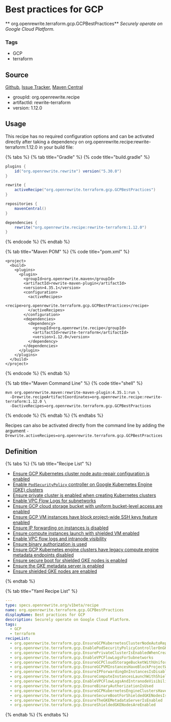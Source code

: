 # Best practices for GCP

** org.openrewrite.terraform.gcp.GCPBestPractices**
_Securely operate on Google Cloud Platform._

### Tags

* GCP
* terraform

## Source

[Github](https://github.com/openrewrite/rewrite-terraform), [Issue Tracker](https://github.com/openrewrite/rewrite-terraform/issues), [Maven Central](https://search.maven.org/artifact/org.openrewrite.recipe/rewrite-terraform/1.12.0/jar)

* groupId: org.openrewrite.recipe
* artifactId: rewrite-terraform
* version: 1.12.0


## Usage

This recipe has no required configuration options and can be activated directly after taking a dependency on org.openrewrite.recipe:rewrite-terraform:1.12.0 in your build file:

{% tabs %}
{% tab title="Gradle" %}
{% code title="build.gradle" %}
```groovy
plugins {
    id("org.openrewrite.rewrite") version("5.30.0")
}

rewrite {
    activeRecipe("org.openrewrite.terraform.gcp.GCPBestPractices")
}

repositories {
    mavenCentral()
}

dependencies {
    rewrite("org.openrewrite.recipe:rewrite-terraform:1.12.0")
}
```
{% endcode %}
{% endtab %}

{% tab title="Maven POM" %}
{% code title="pom.xml" %}
```markup
<project>
  <build>
    <plugins>
      <plugin>
        <groupId>org.openrewrite.maven</groupId>
        <artifactId>rewrite-maven-plugin</artifactId>
        <version>4.35.1</version>
        <configuration>
          <activeRecipes>
            <recipe>org.openrewrite.terraform.gcp.GCPBestPractices</recipe>
          </activeRecipes>
        </configuration>
        <dependencies>
          <dependency>
            <groupId>org.openrewrite.recipe</groupId>
            <artifactId>rewrite-terraform</artifactId>
            <version>1.12.0</version>
          </dependency>
        </dependencies>
      </plugin>
    </plugins>
  </build>
</project>
```
{% endcode %}
{% endtab %}

{% tab title="Maven Command Line" %}
{% code title="shell" %}
```shell
mvn org.openrewrite.maven:rewrite-maven-plugin:4.35.1:run \
  -Drewrite.recipeArtifactCoordinates=org.openrewrite.recipe:rewrite-terraform:1.12.0 \
  -DactiveRecipes=org.openrewrite.terraform.gcp.GCPBestPractices
```
{% endcode %}
{% endtab %}
{% endtabs %}

Recipes can also be activated directly from the command line by adding the argument `-Drewrite.activeRecipes=org.openrewrite.terraform.gcp.GCPBestPractices`

## Definition

{% tabs %}
{% tab title="Recipe List" %}
* [Ensure GCP Kubernetes cluster node auto-repair configuration is enabled](../../terraform/gcp/ensuregcpkubernetesclusternodeautorepairconfigurationisenabled.md)
* [Enable `PodSecurityPolicy` controller on Google Kubernetes Engine (GKE) clusters](../../terraform/gcp/enablepodsecuritypolicycontrollerongkeclusters.md)
* [Ensure private cluster is enabled when creating Kubernetes clusters](../../terraform/gcp/ensureprivateclusterisenabledwhencreatingkubernetesclusters.md)
* [Enable VPC Flow Logs for subnetworks](../../terraform/gcp/enablevpcflowlogsforsubnetworks.md)
* [Ensure GCP cloud storage bucket with uniform bucket-level access are enabled](../../terraform/gcp/ensuregcpcloudstoragebucketwithuniformbucketlevelaccessareenabled.md)
* [Ensure GCP VM instances have block project-wide SSH keys feature enabled](../../terraform/gcp/ensuregcpvminstanceshaveblockprojectwidesshkeysfeatureenabled.md)
* [Ensure IP forwarding on instances is disabled](../../terraform/gcp/ensureipforwardingoninstancesisdisabled.md)
* [Ensure compute instances launch with shielded VM enabled](../../terraform/gcp/ensurecomputeinstanceslaunchwithshieldedvmenabled.md)
* [Enable VPC flow logs and intranode visibility](../../terraform/gcp/enablevpcflowlogsandintranodevisibility.md)
* [Ensure binary authorization is used](../../terraform/gcp/ensurebinaryauthorizationisused.md)
* [Ensure GCP Kubernetes engine clusters have legacy compute engine metadata endpoints disabled](../../terraform/gcp/ensuregcpkubernetesengineclustershavelegacycomputeenginemetadataendpointsdisabled.md)
* [Ensure secure boot for shielded GKE nodes is enabled](../../terraform/gcp/ensuresecurebootforshieldedgkenodesisenabled.md)
* [Ensure the GKE metadata server is enabled](../../terraform/gcp/ensurethegkemetadataserverisenabled.md)
* [Ensure shielded GKE nodes are enabled](../../terraform/gcp/ensureshieldedgkenodesareenabled.md)

{% endtab %}

{% tab title="Yaml Recipe List" %}
```yaml
---
type: specs.openrewrite.org/v1beta/recipe
name: org.openrewrite.terraform.gcp.GCPBestPractices
displayName: Best practices for GCP
description: Securely operate on Google Cloud Platform.
tags:
  - GCP
  - terraform
recipeList:
  - org.openrewrite.terraform.gcp.EnsureGCPKubernetesClusterNodeAutoRepairConfigurationIsEnabled
  - org.openrewrite.terraform.gcp.EnablePodSecurityPolicyControllerOnGKEClusters
  - org.openrewrite.terraform.gcp.EnsurePrivateClusterIsEnabledWhenCreatingKubernetesClusters
  - org.openrewrite.terraform.gcp.EnableVPCFlowLogsForSubnetworks
  - org.openrewrite.terraform.gcp.EnsureGCPCloudStorageBucketWithUniformBucketLevelAccessAreEnabled
  - org.openrewrite.terraform.gcp.EnsureGCPVMInstancesHaveBlockProjectWideSSHKeysFeatureEnabled
  - org.openrewrite.terraform.gcp.EnsureIPForwardingOnInstancesIsDisabled
  - org.openrewrite.terraform.gcp.EnsureComputeInstancesLaunchWithShieldedVMEnabled
  - org.openrewrite.terraform.gcp.EnableVPCFlowLogsAndIntranodeVisibility
  - org.openrewrite.terraform.gcp.EnsureBinaryAuthorizationIsUsed
  - org.openrewrite.terraform.gcp.EnsureGCPKubernetesEngineClustersHaveLegacyComputeEngineMetadataEndpointsDisabled
  - org.openrewrite.terraform.gcp.EnsureSecureBootForShieldedGKENodesIsEnabled
  - org.openrewrite.terraform.gcp.EnsureTheGKEMetadataServerIsEnabled
  - org.openrewrite.terraform.gcp.EnsureShieldedGKENodesAreEnabled

```
{% endtab %}
{% endtabs %}
